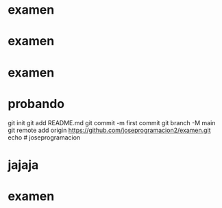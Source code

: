 # examen
# examen
# examen
# probando
git init
git add README.md
git commit -m first commit
git branch -M main
git remote add origin https://github.com/joseprogramacion2/examen.git
echo # joseprogramacion
# jajaja
# examen
